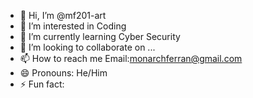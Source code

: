 - 👋 Hi, I’m @mf201-art
- 👀 I’m interested in Coding
- 🌱 I’m currently learning Cyber Security
- 💞️ I’m looking to collaborate on ...
- 📫 How to reach me Email:monarchferran@gmail.com
- 😄 Pronouns: He/Him
- ⚡ Fun fact: 

<!---
mf201-art/mf201-art is a ✨ special ✨ repository because its `README.md` (this file) appears on your GitHub profile.
You can click the Preview link to take a look at your changes.
--->
